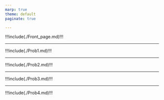 ```yaml
---
marp: true
theme: default
paginate: true

---
```


!!!include(./Front_page.md)!!!

---

!!!include(./Prob1.md)!!!

---

!!!include(./Prob2.md)!!!

---

!!!include(./Prob3.md)!!!

---

!!!include(./Prob4.md)!!!
